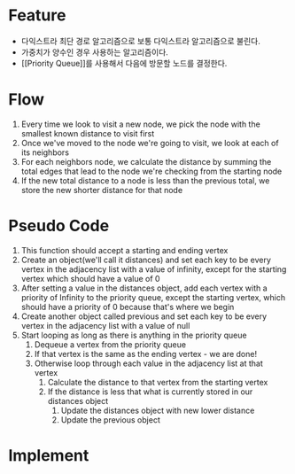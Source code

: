 # Feature
- 다익스트라 최단 경로 알고리즘으로 보통 다익스트라 알고리즘으로 불린다.
- 가중치가 양수인 경우 사용하는 알고리즘이다.
- [[Priority Queue]]를 사용해서 다음에 방문할 노드를 결정한다.

# Flow
1. Every time we look to visit a new node, we pick the node with the smallest known distance to visit first
2. Once we've moved to the node we're going to visit, we look at each of its neighbors
3. For each neighbors node, we calculate the distance by summing the total edges that lead to the node we're checking from the starting node
4. If the new total distance to a node is less than the previous total, we store the new shorter distance for that node

# Pseudo Code
1. This function should accept a starting and ending vertex
2. Create an object(we'll call it distances) and set each key to be every vertex in the adjacency list with a value of infinity, except for the starting vertex which should have a value of 0
3. After setting a value in the distances object, add each vertex with a priority of Infinity to the priority queue, except the starting vertex, which should have a priority of 0 because that's where we begin
4. Create another object called previous and set each key to be every vertex in the adjacency list with a value of null
5. Start looping as long as there is anything in the priority queue
	1. Dequeue a vertex from the priority queue
	2. If that vertex is the same as the ending vertex - we are done!
	3. Otherwise loop through each value in the adjacency list at that vertex
		1. Calculate the distance to that vertex from the starting vertex
		2. If the distance is less that what is currently stored in our distances object
			1. Update the distances object with new lower distance
			2. Update the previous object 

# Implement
```js

```